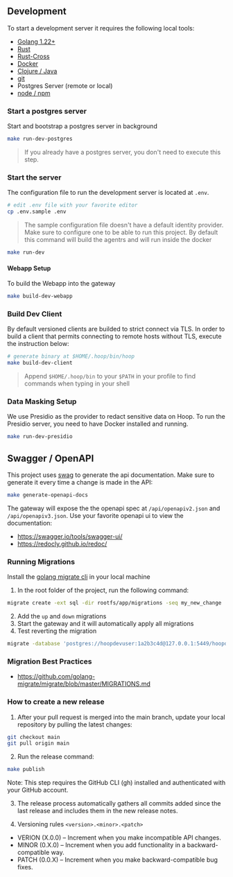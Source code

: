 ## Development

To start a development server it requires the following local tools:

- [Golang 1.22+](https://go.dev/doc/install)
- [Rust](https://www.rust-lang.org/tools/install)
- [Rust-Cross](https://github.com/cross-rs/cross)
- [Docker](https://docs.docker.com/engine/install/)
- [Clojure / Java](https://clojure.org/guides/install_clojure)
- [git](https://git-scm.com/book/en/v2/Getting-Started-Installing-Git)
- Postgres Server (remote or local)
- [node / npm](https://nodejs.org/en/download)

### Start a postgres server

Start and bootstrap a postgres server in background

```sh
make run-dev-postgres
```

> If you already have a postgres server, you don't need to execute this step.

### Start the server

The configuration file to run the development server is located at `.env`.

```sh
# edit .env file with your favorite editor
cp .env.sample .env
```

> The sample configuration file doesn't have a default identity provider. Make sure to configure one to be able to run this project.
> By default this command will build the agentrs and will run inside the docker

```sh
make run-dev
```

#### Webapp Setup

To build the Webapp into the gateway

```sh
make build-dev-webapp
```

### Build Dev Client

By default versioned clients are builded to strict connect via TLS. In order to build a client that permits connecting to remote hosts without TLS, execute the instruction below:

```sh
# generate binary at $HOME/.hoop/bin/hoop
make build-dev-client
```

> Append `$HOME/.hoop/bin` to your `$PATH` in your profile to find commands when typing in your shell

### Data Masking Setup

We use Presidio as the provider to redact sensitive data on Hoop. To run the Presidio server, you need to have Docker installed and running.

```sh
make run-dev-presidio
```

## Swagger / OpenAPI

This project uses [swag](https://github.com/swaggo/swag) to generate the api documentation. Make sure to generate it every time a change is made in the API:

```sh
make generate-openapi-docs
```

The gateway will expose the the openapi spec at `/api/openapiv2.json` and `/api/openapiv3.json`. Use your favorite openapi ui to view the documentation:

- https://swagger.io/tools/swagger-ui/
- https://redocly.github.io/redoc/

### Running Migrations

Install the [golang migrate cli](https://github.com/golang-migrate/migrate/releases/tag/v4.16.2) in your local machine

1. In the root folder of the project, run the following command:

```sh
migrate create -ext sql -dir rootfs/app/migrations -seq my_new_change
```

2. Add the `up` and `down` migrations
3. Start the gateway and it will automatically apply all migrations
4. Test reverting the migration

```sh
migrate -database 'postgres://hoopdevuser:1a2b3c4d@127.0.0.1:5449/hoopdevdb?sslmode=disable' -path rootfs/app/migrations/ down 1
```

### Migration Best Practices

- https://github.com/golang-migrate/migrate/blob/master/MIGRATIONS.md

### How to create a new release

1. After your pull request is merged into the main branch, update your local repository by pulling the latest changes:
```sh
git checkout main
git pull origin main
```

2. Run the release command:
```sh
make publish
```
Note: This step requires the GitHub CLI (gh) installed and authenticated with your GitHub account.

3. The release process automatically gathers all commits added since the last release and includes them in 
the new release notes.

4. Versioning rules `<version>.<minor>.<patch>`
- VERION (X.0.0) – Increment when you make incompatible API changes.
- MINOR (0.X.0) – Increment when you add functionality in a backward-compatible way.
- PATCH (0.0.X) – Increment when you make backward-compatible bug fixes.
